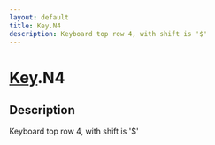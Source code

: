 ```yaml
---
layout: default
title: Key.N4
description: Keyboard top row 4, with shift is '$'
---
```

# [Key]({{site.url}}/Pages/Reference/Key.html).N4

## Description
Keyboard top row 4, with shift is '$'


